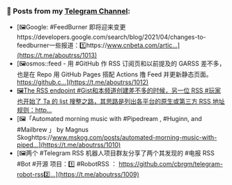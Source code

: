 ### 📰 Posts from my [Telegram Channel](https://t.me/s/aboutrss):
<!-- BLOG-POST-LIST:START -->
- [🖼Google: #FeedBurner 即将迎来变更https://developers.google.com/search/blog/2021/04/changes-to-feedburner一些报道：1️⃣https://www.cnbeta.com/artic...](https://t.me/aboutrss/1013)
- [🖼osmos::feed - 用 #GitHub 作 RSS 订阅页和以前提及的 GARSS 差不多，也是在 Repo 用 GitHub Pages 搭配 Actions 撸 Feed 并更新静态页面。https://github.c...](https://t.me/aboutrss/1012)
- [🖼The RSS endpoint #Gist和本频道创建差不多的时候，另一位 RSS #玩家 也开始了 Ta 的 list 搜整之路，其思路是列出各平台的原生或第三方 RSS 地址规则：http...](https://t.me/aboutrss/1011)
- [🖼「Automated morning music with #Pipedream , #Huginn, and #Mailbrew 」 by Magnus Skoghttps://www.mskog.com/posts/automated-morning-music-with-piped...](https://t.me/aboutrss/1010)
- [🖼两个 #Telegram RSS 机器人项目群友分享了两个其发现的 #电报 RSS #Bot #开源 项目：1️⃣ #RobotRSS ： https://github.com/cbrgm/telegram-robot-rss2️⃣...](https://t.me/aboutrss/1009)
<!-- BLOG-POST-LIST:END -->

<!--
**AboutRSS/AboutRSS** is a ✨ _special_ ✨ repository because its `README.md` (this file) appears on your GitHub profile.

Here are some ideas to get you started:

- 🔭 I’m currently working on ...
- 🌱 I’m currently learning ...
- 👯 I’m looking to collaborate on ...
- 🤔 I’m looking for help with ...
- 💬 Ask me about ...
- 📫 How to reach me: ...
- 😄 Pronouns: ...
- ⚡ Fun fact: ...
-->
